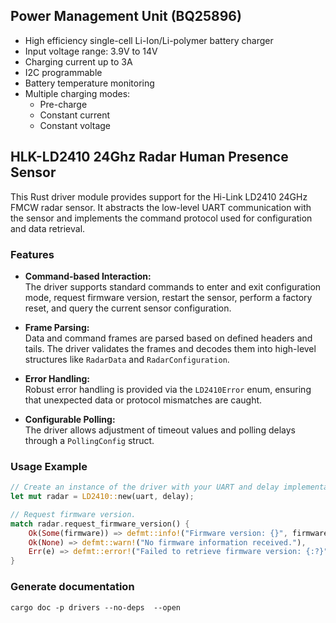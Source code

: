 ## Power Management Unit (BQ25896)

- High efficiency single-cell Li-Ion/Li-polymer battery charger
- Input voltage range: 3.9V to 14V
- Charging current up to 3A
- I2C programmable
- Battery temperature monitoring
- Multiple charging modes:
  - Pre-charge
  - Constant current
  - Constant voltage

## HLK-LD2410 24Ghz Radar Human Presence Sensor

This Rust driver module provides support for the Hi-Link LD2410 24GHz FMCW radar sensor. It abstracts the low-level UART
communication with the sensor and implements the command protocol used for configuration and data retrieval.

### Features

- **Command-based Interaction:**  
  The driver supports standard commands to enter and exit configuration mode, request firmware version, restart the sensor, perform a factory reset, and query the current sensor configuration.

- **Frame Parsing:**  
  Data and command frames are parsed based on defined headers and tails. The driver validates the frames and decodes them into high-level structures like `RadarData` and `RadarConfiguration`.

- **Error Handling:**  
  Robust error handling is provided via the `LD2410Error` enum, ensuring that unexpected data or protocol mismatches are caught.

- **Configurable Polling:**  
  The driver allows adjustment of timeout values and polling delays through a `PollingConfig` struct.

### Usage Example

```rust
// Create an instance of the driver with your UART and delay implementations.
let mut radar = LD2410::new(uart, delay);

// Request firmware version.
match radar.request_firmware_version() {
    Ok(Some(firmware)) => defmt::info!("Firmware version: {}", firmware),
    Ok(None) => defmt::warn!("No firmware information received."),
    Err(e) => defmt::error!("Failed to retrieve firmware version: {:?}", e),
}
```

### Generate documentation

    cargo doc -p drivers --no-deps  --open
